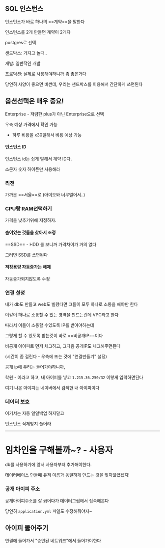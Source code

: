 ## SQL 인스턴스

인스턴스가 바로 하나의 ==계약==을 말한다

인스턴스를 2개 만들면 계약이 2개다

postgres로 선택

샌드박스: 가지고 놀때..

개발: 일반적인 개발

프로덕션: 실제로 사용해야하니까 좀 좋은거다


당연히 사양이 좋으면 비싼데, 우리는 샌드박스를 이용해서 간단하게 쓰면된다





## 옵션선택은 매우 중요!

Enterprise - 저렴한 plus가 아닌 Enterprise으로 선택

우측 예상 가격에서 확인 가능
- 하루 비용을 x30일해서 비용 예상 가능


#### 인스턴스 ID

인스턴스 id는 쉽게 말해서 계약 ID다.

소문자 숫자 하이픈만 사용해라


### 리전

가까운 ==서울==로 (아이오와 너무멀어서..)


### CPU랑 RAM선택하기

가격을 낮추기위해 지정하자.

#### 숨어있는 것들을 찾아서 조정

==SSD== - HDD 를 보니까 가격차이가 거의 없다

그러면 SSD를 쓰면된다


#### 저장용량 자동증가는 해제

자동증가되지않도록 수정




### 연결 설정

내가 db도 만들고 web도 빌렸다면 그들이 모두 하나로 소통을 해야만 한다

이같이 하나로 소통할 수 있는 영역을 만드는건데 VPC라고 한다

따라서 이들이 소통할 수있도록 IP를 받아야하는데

그렇게 할 수 있도록 받는것이 바로 ==비공개IP==이다

비공개 아이피로 먼저 체크하고, 그다음 공개IP도 체크해주면된다

(시간이 좀 걸린다 - 우측에 뜨는 것에 "연결만들기" 설정)



공개 ip에 우리는 들어가야하니까,

학원 - 이라고 하고, 내 아이피를 넣고 `1.215.36.250/32` 이렇게 입력하면된다

여기 나온 아이피는 네이버에서 검색한 내 아이피이다


### 데이터 보호

여기서는 자동 일일백업 하지말고

인스턴스 삭제방지 풀어라



---

# 임차인을 구해볼까~? - 사용자

db를 사용하기에 앞서 사용자부터 추가해야한다. 

데이터베이스 만들때 유저 이름과 동일하게 만드는 것을 잊지않았겠지!




### 공개 아이피 주소

공개아이피주소를 잘 긁어다가 데이터그립에서 접속해본다

당연히 `application.yml` 파일도 수정해줘야지~



## 아이피 뚫어주기

연결에 들어가서 "승인된 네트워크"에서 들어가야한다

